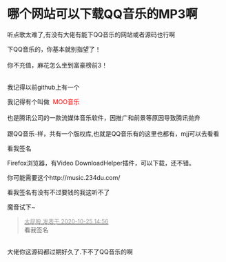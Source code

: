 # 哪个网站可以下载QQ音乐的MP3啊


听点歌太难了,有没有大佬有能下QQ音乐的网站或者源码也行啊

下QQ音乐的，你基本就别指望了！<br />
<br />
你不充值，麻花怎么坐到富豪榜前3！<br />
<br />
<img src="static/image/smiley/default/lol.gif" smilieid="12" border="0" alt="" /><img src="static/image/smiley/default/lol.gif" smilieid="12" border="0" alt="" /><img src="static/image/smiley/default/lol.gif" smilieid="12" border="0" alt="" />

我记得以前github上有一个

我记得有个叫做&nbsp;&nbsp;<font color="Red">MOO音乐</font> <br />
<br />
也是腾讯公司的一款流媒体音乐软件，因推广和前景等原因导致腾讯抛弃<br />
<br />
跟QQ音乐-样，共有一个版权库,也就是QQ音乐有的这里也都有，mjj可以去看看<img src="static/image/smiley/yct/010.gif" smilieid="41" border="0" alt="" />

看我签名

Firefox浏览器，有Video DownloadHelper插件，可以下载，还不错。

你可能需要这个http://music.234du.com/

看我签名有没有<img src="static/image/smiley/default/lol.gif" smilieid="12" border="0" alt="" />不过要钱的我这听不了

魔音试下~<img id="aimg_kKzoX" onclick="zoom(this, this.src, 0, 0, 0)" class="zoom" src="https://cdn.jsdelivr.net/gh/hishis/forum-master/public/images/patch.gif" onmouseover="img_onmouseoverfunc(this)" onload="thumbImg(this)" border="0" alt="" />

<div class="quote"><blockquote><font size="2"><a href="https://www.hostloc.com/forum.php?mod=redirect&amp;goto=findpost&amp;pid=9349927&amp;ptid=758268" target="_blank"><font color="#999999">大屁股 发表于 2020-10-25 14:56</font></a></font><br />
看我签名</blockquote></div><br />
大佬你这源码都过期好久了.下不了QQ音乐的啊

